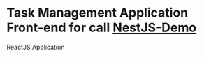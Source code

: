 # Task Management Application Front-end for call <a href="https://github.com/thanhmu/nestjs-demo" target="_blank">NestJS-Demo</a>
ReactJS Application
